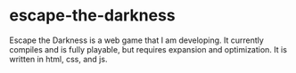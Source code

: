# escape-the-darkness
Escape the Darkness is a web game that I am developing. It currently compiles and is fully playable, but requires expansion and optimization.
It is written in html, css, and js.
